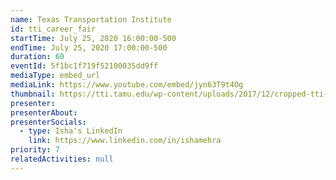 ```yaml
---
name: Texas Transportation Institute
id: tti_career_fair
startTime: July 25, 2020 16:00:00-500
endTime: July 25, 2020 17:00:00-500
duration: 60
eventId: 5f1bc1f719f52100035dd9ff
mediaType: embed_url
mediaLink: https://www.youtube.com/embed/jyn63T9t4Og
thumbnail: https://tti.tamu.edu/wp-content/uploads/2017/12/cropped-tti-square-with-sailboat-and-block-620-transparent.png
presenter: 
presenterAbout: 
presenterSocials:
  - type: Isha's LinkedIn
    link: https://www.linkedin.com/in/ishamehra
priority: 7
relatedActivities: null
---
```


